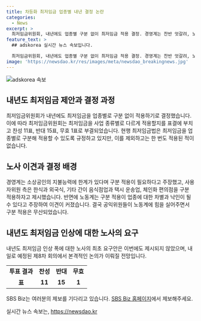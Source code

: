 ```yaml
---
title: 차등화 최저임금 업종별 내년 결정 논란
categories:
  - News
excerpt: >
  최저임금위원회, 내년에도 업종별 구분 없이 최저임금 적용 결정. 경영계는 찬반 엇갈려, 노동계는 차별 우려. 최저임금법은 업종별 적용 가능하나 실제로는 한 번도 적용된 적 없었음. 사용자위원은 구분 적용 제시했으나 공익위원 힘으로 무산. 내년 최저임금 인상 폭에 대한 노사 요구안은 미정. 제8차 회의에서 논의 예정.
feature_text: >
  ## adskorea 실시간 뉴스 속보입니다.

  최저임금위원회, 내년에도 업종별 구분 없이 최저임금 적용 결정. 경영계는 찬반 엇갈려, 노동계는 차별 우려. 최저임금법은 업종별 적용 가능하나 실제로는 한 번도 적용된 적 없었음. 사용자위원은 구분 적용 제시했으나 공익위원 힘으로 무산. 내년 최저임금 인상 폭에 대한 노사 요구안은 미정. 제8차 회의에서 논의 예정.
image: 'https://newsdao.kr/res/images/meta/newsdao_breakingnews.jpg'
---
```


<p><img src="https://newsdao.kr/res/images/meta/newsdao_breakingnews.jpg" alt="adskorea 속보" /></p>

<h2 data-ke-size="size26">내년도 최저임금 제안과 결정 과정</h2>

<p data-ke-size="size16">최저임금위원회가 내년에도 최저임금을 업종별로 구분 없이 적용하기로 결정했습니다. 이에 따라 최저임금위원회는 최저임금을 사업 종류별로 다르게 적용할지를 표결에 부치고 찬성 11표, 반대 15표, 무효 1표로 부결되었습니다. 현행 최저임금법은 최저임금을 업종별로 구분해 적용할 수 있도록 규정하고 있지만, 이를 제외하고는 한 번도 적용된 적이 없습니다.</p>

<h2 data-ke-size="size26">노사 이견과 결정 배경</h2>

<p data-ke-size="size16">경영계는 소상공인의 지불능력에 한계가 있다며 구분 적용이 필요하다고 주장했고, 사용자위원 측은 한식과 외국식, 기타 간이 음식점업과 택시 운송업, 체인화 편의점을 구분 적용하자고 제시했습니다. 반면에 노동계는 구분 적용이 업종에 대한 차별과 낙인이 될 수 있다고 주장하여 이견이 커졌습니다. 결국 공익위원들이 노동계에 힘을 실어주면서 구분 적용은 무산되었습니다.</p>

<h2 data-ke-size="size26">내년도 최저임금 인상에 대한 노사의 요구</h2>

<p data-ke-size="size16">내년도 최저임금 인상 폭에 대한 노사의 최초 요구안은 이번에도 제시되지 않았으며, 내일로 예정된 제8차 회의에서 본격적인 논의가 이뤄질 전망입니다.</p>

<table>
  <tr>
    <td style="text-align: center; height: 17px;"><b>투표 결과</b></td>
    <td style="text-align: center; height: 17px;"><b>찬성</b></td>
    <td style="text-align: center; height: 17px;"><b>반대</b></td>
    <td style="text-align: center; height: 17px;"><b>무효</b></td>
  </tr>
  <tr>
    <td style="text-align: center; height: 17px;"><b>표</b></td>
    <td style="text-align: center; height: 17px;"><b>11</b></td>
    <td style="text-align: center; height: 17px;"><b>15</b></td>
    <td style="text-align: center; height: 17px;"><b>1</b></td>
  </tr>
</table>

<p data-ke-size="size16">SBS Biz는 여러분의 제보를 기다리고 있습니다. <a href="https://url.kr/9pghjn">SBS Biz 홈페이지</a>에서 제보해주세요.</p>
실시간 뉴스 속보는, <a href="https://newsdao.kr" rel="dofollow">https://newsdao.kr</a>


